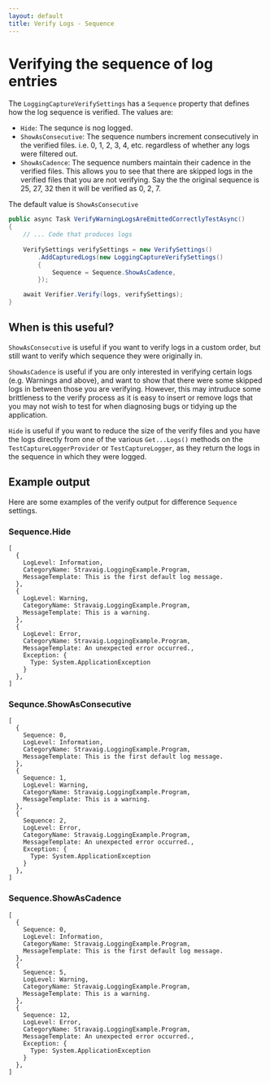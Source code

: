 ```yaml
---
layout: default
title: Verify Logs - Sequence
---
```


# Verifying the sequence of log entries

The `LoggingCaptureVerifySettings` has a `Sequence` property that defines how the log sequence is verified. The values are:
* `Hide`: The sequnce is nog logged.
* `ShowAsConsecutive`: The sequence numbers increment consecutively in the verified files. i.e. 0, 1, 2, 3, 4, etc. regardless of whether any logs were filtered out.
* `ShowAsCadence`: The sequence numbers maintain their cadence in the verified files. This allows you to see that there are skipped logs in the verified files that you are not verifying. Say the the original sequence is 25, 27, 32 then it will be verified as 0, 2, 7.

The default value is `ShowAsConsecutive`

```csharp
public async Task VerifyWarningLogsAreEmittedCorrectlyTestAsync()
{
    // ... Code that produces logs
    
    VerifySettings verifySettings = new VerifySettings()
        .AddCapturedLogs(new LoggingCaptureVerifySettings()
        {
            Sequence = Sequence.ShowAsCadence,
        });

    await Verifier.Verify(logs, verifySettings);
}
```

## When is this useful?

`ShowAsConsecutive` is useful if you want to verify logs in a custom order, but still want to verify which sequence they were originally in.

`ShowAsCadence` is useful if you are only interested in verifying certain logs (e.g. Warnings and above), and want to show that there were some skipped logs in between those you are verifying. However, this may intruduce some brittleness to the verify process as it is easy to insert or remove logs that you may not wish to test for when diagnosing bugs or tidying up the application.

`Hide` is useful if you want to reduce the size of the verify files and you have the logs directly from one of the various `Get...Logs()` methods on the `TestCaptureLoggerProvider` or `TestCaptureLogger`, as they return the logs in the sequence in which they were logged.

## Example output

Here are some examples of the verify output for difference `Sequence` settings.

### Sequence.Hide

```
[
  {
    LogLevel: Information,
    CategoryName: Stravaig.LoggingExample.Program,
    MessageTemplate: This is the first default log message.
  },
  {
    LogLevel: Warning,
    CategoryName: Stravaig.LoggingExample.Program,
    MessageTemplate: This is a warning.
  },
  {
    LogLevel: Error,
    CategoryName: Stravaig.LoggingExample.Program,
    MessageTemplate: An unexpected error occurred.,
    Exception: {
      Type: System.ApplicationException
    }
  },
]
```

### Sequnce.ShowAsConsecutive

```
[
  {
    Sequence: 0,
    LogLevel: Information,
    CategoryName: Stravaig.LoggingExample.Program,
    MessageTemplate: This is the first default log message.
  },
  {
    Sequence: 1,
    LogLevel: Warning,
    CategoryName: Stravaig.LoggingExample.Program,
    MessageTemplate: This is a warning.
  },
  {
    Sequence: 2,
    LogLevel: Error,
    CategoryName: Stravaig.LoggingExample.Program,
    MessageTemplate: An unexpected error occurred.,
    Exception: {
      Type: System.ApplicationException
    }
  },
]
```

### Sequence.ShowAsCadence

```
[
  {
    Sequence: 0,
    LogLevel: Information,
    CategoryName: Stravaig.LoggingExample.Program,
    MessageTemplate: This is the first default log message.
  },
  {
    Sequence: 5,
    LogLevel: Warning,
    CategoryName: Stravaig.LoggingExample.Program,
    MessageTemplate: This is a warning.
  },
  {
    Sequence: 12,
    LogLevel: Error,
    CategoryName: Stravaig.LoggingExample.Program,
    MessageTemplate: An unexpected error occurred.,
    Exception: {
      Type: System.ApplicationException
    }
  },
]
```